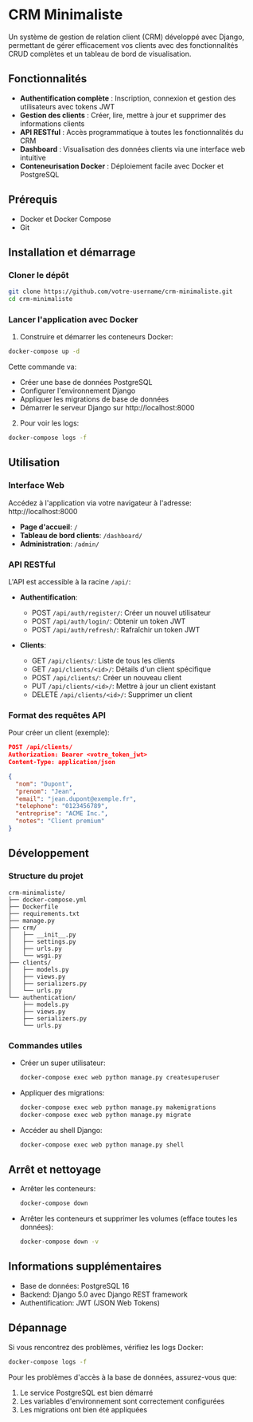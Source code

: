 # CRM Minimaliste

Un système de gestion de relation client (CRM) développé avec Django, permettant de gérer efficacement vos clients avec des fonctionnalités CRUD complètes et un tableau de bord de visualisation.

## Fonctionnalités

- **Authentification complète** : Inscription, connexion et gestion des utilisateurs avec tokens JWT
- **Gestion des clients** : Créer, lire, mettre à jour et supprimer des informations clients
- **API RESTful** : Accès programmatique à toutes les fonctionnalités du CRM
- **Dashboard** : Visualisation des données clients via une interface web intuitive
- **Conteneurisation Docker** : Déploiement facile avec Docker et PostgreSQL

## Prérequis

- Docker et Docker Compose
- Git

## Installation et démarrage

### Cloner le dépôt

```bash
git clone https://github.com/votre-username/crm-minimaliste.git
cd crm-minimaliste
```

### Lancer l'application avec Docker

1. Construire et démarrer les conteneurs Docker:

```bash
docker-compose up -d
```

Cette commande va:
- Créer une base de données PostgreSQL
- Configurer l'environnement Django
- Appliquer les migrations de base de données
- Démarrer le serveur Django sur http://localhost:8000

2. Pour voir les logs:

```bash
docker-compose logs -f
```

## Utilisation

### Interface Web

Accédez à l'application via votre navigateur à l'adresse: http://localhost:8000

- **Page d'accueil**: `/`
- **Tableau de bord clients**: `/dashboard/`
- **Administration**: `/admin/`

### API RESTful

L'API est accessible à la racine `/api/`:

- **Authentification**:
  - POST `/api/auth/register/`: Créer un nouvel utilisateur
  - POST `/api/auth/login/`: Obtenir un token JWT
  - POST `/api/auth/refresh/`: Rafraîchir un token JWT

- **Clients**:
  - GET `/api/clients/`: Liste de tous les clients
  - GET `/api/clients/<id>/`: Détails d'un client spécifique
  - POST `/api/clients/`: Créer un nouveau client
  - PUT `/api/clients/<id>/`: Mettre à jour un client existant
  - DELETE `/api/clients/<id>/`: Supprimer un client

### Format des requêtes API

Pour créer un client (exemple):

```json
POST /api/clients/
Authorization: Bearer <votre_token_jwt>
Content-Type: application/json

{
  "nom": "Dupont",
  "prenom": "Jean",
  "email": "jean.dupont@exemple.fr",
  "telephone": "0123456789",
  "entreprise": "ACME Inc.",
  "notes": "Client premium"
}
```

## Développement

### Structure du projet

```
crm-minimaliste/
├── docker-compose.yml
├── Dockerfile
├── requirements.txt
├── manage.py
├── crm/
│   ├── __init__.py
│   ├── settings.py
│   ├── urls.py
│   └── wsgi.py
├── clients/
│   ├── models.py
│   ├── views.py
│   ├── serializers.py
│   └── urls.py
└── authentication/
    ├── models.py
    ├── views.py
    ├── serializers.py
    └── urls.py
```

### Commandes utiles

- Créer un super utilisateur:
  ```bash
  docker-compose exec web python manage.py createsuperuser
  ```

- Appliquer des migrations:
  ```bash
  docker-compose exec web python manage.py makemigrations
  docker-compose exec web python manage.py migrate
  ```

- Accéder au shell Django:
  ```bash
  docker-compose exec web python manage.py shell
  ```

## Arrêt et nettoyage

- Arrêter les conteneurs:
  ```bash
  docker-compose down
  ```

- Arrêter les conteneurs et supprimer les volumes (efface toutes les données):
  ```bash
  docker-compose down -v
  ```

## Informations supplémentaires

- Base de données: PostgreSQL 16
- Backend: Django 5.0 avec Django REST framework
- Authentification: JWT (JSON Web Tokens)

## Dépannage

Si vous rencontrez des problèmes, vérifiez les logs Docker:

```bash
docker-compose logs -f
```

Pour les problèmes d'accès à la base de données, assurez-vous que:
1. Le service PostgreSQL est bien démarré
2. Les variables d'environnement sont correctement configurées
3. Les migrations ont bien été appliquées